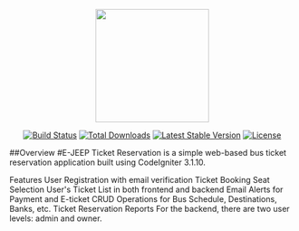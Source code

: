 <p align="center"><img src="https://cdn-icons-png.flaticon.com/512/3774/3774090.png" width="200" height="200"></p>
<p align="center">
<a href="https://travis-ci.org/laravel/framework"><img src="https://travis-ci.org/laravel/framework.svg" alt="Build Status"></a>
<a href="https://packagist.org/packages/laravel/framework"><img src="https://poser.pugx.org/laravel/framework/d/total.svg" alt="Total Downloads"></a>
<a href="https://packagist.org/packages/laravel/framework"><img src="https://poser.pugx.org/laravel/framework/v/stable.svg" alt="Latest Stable Version"></a>
<a href="https://packagist.org/packages/laravel/framework"><img src="https://poser.pugx.org/laravel/framework/license.svg" alt="License"></a>
</p>
##Overview
#E-JEEP Ticket Reservation is a simple web-based bus ticket reservation application built using CodeIgniter 3.1.10.

Features
User Registration with email verification
Ticket Booking
Seat Selection
User's Ticket List in both frontend and backend
Email Alerts for Payment and E-ticket
CRUD Operations for Bus Schedule, Destinations, Banks, etc.
Ticket Reservation Reports
For the backend, there are two user levels: admin and owner.

